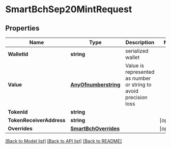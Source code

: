 # SmartBchSep20MintRequest

## Properties

Name | Type | Description | Notes
------------ | ------------- | ------------- | -------------
**WalletId** | **string** | serialized wallet | 
**Value** | [**AnyOfnumberstring**](anyOf&lt;number,string&gt;.md) | Value is represented as number or string to avoid precision loss | 
**TokenId** | **string** |  | 
**TokenReceiverAddress** | **string** |  | [optional] 
**Overrides** | [**SmartBchOverrides**](SmartBchOverrides.md) |  | [optional] 

[[Back to Model list]](../README.md#documentation-for-models) [[Back to API list]](../README.md#documentation-for-api-endpoints) [[Back to README]](../README.md)


